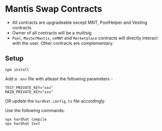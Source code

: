 # Mantis Swap Contracts
- All contracts are upgradeable except MNT, PoolHelper and Vesting contracts
- Owner of all contracts will be a multisig
- `Pool`, `MasterMantis`, `veMNT` and `Marketplace` contracts will directly interact with the user. Other contracts are complementary.

## Setup
```shell
npm install
```

Add a `.env` file with atleast the following parameters -
```
TEST_PRIVATE_KEY="xxx"
MAIN_PRIVATE_KEY="xxx"
```
OR update the `hardhat.config.ts` file accordingly.

Use the following commands:
```shell
npx hardhat compile
npx hardhat test
```
